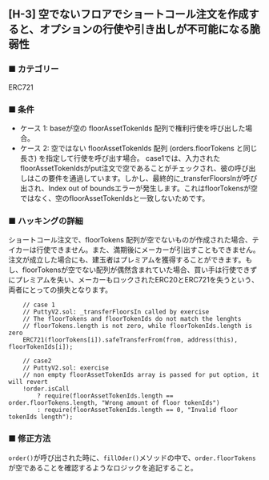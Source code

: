 ## [H-3] 空でないフロアでショートコール注文を作成すると、オプションの行使や引き出しが不可能になる脆弱性

### ■ カテゴリー

ERC721

### ■ 条件

- ケース 1: baseが空の floorAssetTokenIds 配列で権利行使を呼び出した場合。
- ケース 2: 空ではない floorAssetTokenIds 配列 (orders.floorTokens と同じ長さ) を指定して行使を呼び出す場合。
case1では、入力されたfloorAssetTokenIdsがput注文で空であることがチェックされ、彼の呼び出しはこの要件を通過しています。しかし、最終的に_transferFloorsInが呼び出され、Index out of boundsエラーが発生します。これはfloorTokensが空ではなく、空のfloorAssetTokenIdsと一致しないためです。

### ■ ハッキングの詳細

ショートコール注文で、floorTokens 配列が空でないものが作成された場合、テイカーは行使できません。また、満期後にメーカーが引出すこともできません。注文が成立した場合にも、建玉者はプレミアムを獲得することができます。もし、floorTokensが空でない配列が偶然含まれていた場合、買い手は行使できずにプレミアムを失い、メーカーもロックされたERC20とERC721を失うという、両者にとっての損失となります。

```sol
    // case 1
    // PuttyV2.sol: _transferFloorsIn called by exercise
    // The floorTokens and floorTokenIds do not match the lenghts
    // floorTokens.length is not zero, while floorTokenIds.length is zero
    ERC721(floorTokens[i]).safeTransferFrom(from, address(this), floorTokenIds[i]);
```

```sol
    // case2
    // PuttyV2.sol: exercise
    // non empty floorAssetTokenIds array is passed for put option, it will revert
    !order.isCall
        ? require(floorAssetTokenIds.length == order.floorTokens.length, "Wrong amount of floor tokenIds")
        : require(floorAssetTokenIds.length == 0, "Invalid floor tokenIds length");
```

### ■ 修正方法

`order()`が呼び出された時に、`fillOder()`メソッドの中で、`order.floorTokens`が空であることを確認するようなロジックを追記すること。